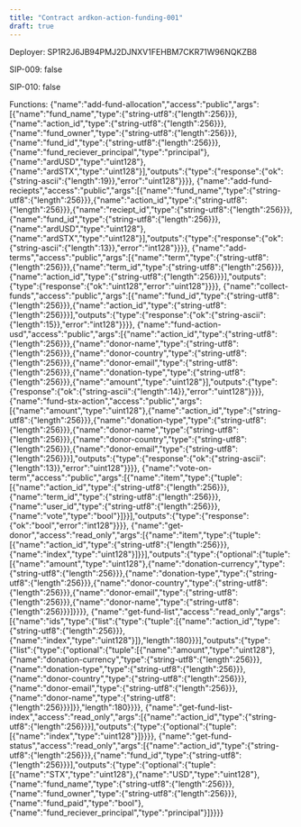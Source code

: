 ```yaml
---
title: "Contract ardkon-action-funding-001"
draft: true
---
```

Deployer: SP1R2J6JB94PMJ2DJNXV1FEHBM7CKR71W96NQKZB8

SIP-009: false

SIP-010: false

Functions:
{"name":"add-fund-allocation","access":"public","args":[{"name":"fund_name","type":{"string-utf8":{"length":256}}},{"name":"action_id","type":{"string-utf8":{"length":256}}},{"name":"fund_owner","type":{"string-utf8":{"length":256}}},{"name":"fund_id","type":{"string-utf8":{"length":256}}},{"name":"fund_reciever_principal","type":"principal"},{"name":"ardUSD","type":"uint128"},{"name":"ardSTX","type":"uint128"}],"outputs":{"type":{"response":{"ok":{"string-ascii":{"length":19}},"error":"uint128"}}}}, {"name":"add-fund-reciepts","access":"public","args":[{"name":"fund_name","type":{"string-utf8":{"length":256}}},{"name":"action_id","type":{"string-utf8":{"length":256}}},{"name":"reciept_id","type":{"string-utf8":{"length":256}}},{"name":"fund_id","type":{"string-utf8":{"length":256}}},{"name":"ardUSD","type":"uint128"},{"name":"ardSTX","type":"uint128"}],"outputs":{"type":{"response":{"ok":{"string-ascii":{"length":13}},"error":"int128"}}}}, {"name":"add-terms","access":"public","args":[{"name":"term","type":{"string-utf8":{"length":256}}},{"name":"term_id","type":{"string-utf8":{"length":256}}},{"name":"action_id","type":{"string-utf8":{"length":256}}}],"outputs":{"type":{"response":{"ok":"uint128","error":"uint128"}}}}, {"name":"collect-funds","access":"public","args":[{"name":"fund_id","type":{"string-utf8":{"length":256}}},{"name":"action_id","type":{"string-utf8":{"length":256}}}],"outputs":{"type":{"response":{"ok":{"string-ascii":{"length":15}},"error":"int128"}}}}, {"name":"fund-action-usd","access":"public","args":[{"name":"action_id","type":{"string-utf8":{"length":256}}},{"name":"donor-name","type":{"string-utf8":{"length":256}}},{"name":"donor-country","type":{"string-utf8":{"length":256}}},{"name":"donor-email","type":{"string-utf8":{"length":256}}},{"name":"donation-type","type":{"string-utf8":{"length":256}}},{"name":"amount","type":"uint128"}],"outputs":{"type":{"response":{"ok":{"string-ascii":{"length":14}},"error":"uint128"}}}}, {"name":"fund-stx-action","access":"public","args":[{"name":"amount","type":"uint128"},{"name":"action_id","type":{"string-utf8":{"length":256}}},{"name":"donation-type","type":{"string-utf8":{"length":256}}},{"name":"donor-name","type":{"string-utf8":{"length":256}}},{"name":"donor-country","type":{"string-utf8":{"length":256}}},{"name":"donor-email","type":{"string-utf8":{"length":256}}}],"outputs":{"type":{"response":{"ok":{"string-ascii":{"length":13}},"error":"uint128"}}}}, {"name":"vote-on-term","access":"public","args":[{"name":"item","type":{"tuple":[{"name":"action_id","type":{"string-utf8":{"length":256}}},{"name":"term_id","type":{"string-utf8":{"length":256}}},{"name":"user_id","type":{"string-utf8":{"length":256}}},{"name":"vote","type":"bool"}]}}],"outputs":{"type":{"response":{"ok":"bool","error":"int128"}}}}, {"name":"get-donor","access":"read_only","args":[{"name":"item","type":{"tuple":[{"name":"action_id","type":{"string-utf8":{"length":256}}},{"name":"index","type":"uint128"}]}}],"outputs":{"type":{"optional":{"tuple":[{"name":"amount","type":"uint128"},{"name":"donation-currency","type":{"string-utf8":{"length":256}}},{"name":"donation-type","type":{"string-utf8":{"length":256}}},{"name":"donor-country","type":{"string-utf8":{"length":256}}},{"name":"donor-email","type":{"string-utf8":{"length":256}}},{"name":"donor-name","type":{"string-utf8":{"length":256}}}]}}}}, {"name":"get-fund-list","access":"read_only","args":[{"name":"ids","type":{"list":{"type":{"tuple":[{"name":"action_id","type":{"string-utf8":{"length":256}}},{"name":"index","type":"uint128"}]},"length":180}}}],"outputs":{"type":{"list":{"type":{"optional":{"tuple":[{"name":"amount","type":"uint128"},{"name":"donation-currency","type":{"string-utf8":{"length":256}}},{"name":"donation-type","type":{"string-utf8":{"length":256}}},{"name":"donor-country","type":{"string-utf8":{"length":256}}},{"name":"donor-email","type":{"string-utf8":{"length":256}}},{"name":"donor-name","type":{"string-utf8":{"length":256}}}]}},"length":180}}}}, {"name":"get-fund-list-index","access":"read_only","args":[{"name":"action_id","type":{"string-utf8":{"length":256}}}],"outputs":{"type":{"optional":{"tuple":[{"name":"index","type":"uint128"}]}}}}, {"name":"get-fund-status","access":"read_only","args":[{"name":"action_id","type":{"string-utf8":{"length":256}}},{"name":"fund_id","type":{"string-utf8":{"length":256}}}],"outputs":{"type":{"optional":{"tuple":[{"name":"STX","type":"uint128"},{"name":"USD","type":"uint128"},{"name":"fund_name","type":{"string-utf8":{"length":256}}},{"name":"fund_owner","type":{"string-utf8":{"length":256}}},{"name":"fund_paid","type":"bool"},{"name":"fund_reciever_principal","type":"principal"}]}}}}
